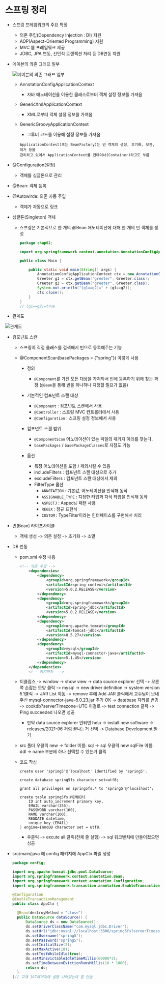 # 스프링 정리

* 스프링 프레임워크의 주요 특징

  * 의존 주입(Dependency Injection : DI) 지원
  * AOP(Aspect-Oriented Programming) 지원
  * MVC 웹 프레임워크 제공
  * JDBC, JPA 연동, 선언적 트랜잭션 처리 등 DB연동 지원

* 메이븐의 의존 그래프 일부

  ![메이븐의 의존 그래프 일부](https://user-images.githubusercontent.com/75933619/127261668-4f6a5066-588b-406e-a0c0-fa4264f2c2cd.png)

  * AnnotationConfigApplicationContext

    * 자바 애노테이션을 이용한 클래스로부터 객체 설정 정보를 가져옴

  * GenericXmlApplicationContext

    * XML로부터 객체 설정 정보를 가져옴

  * GenericGroovyApplicationContext

    * 그루비 코드를 이용해 설정 정보를 가져옴

    ```
    ApplicationContest(또는 BeanFactory)는 빈 객체의 생성, 초기화, 보관, 제거 등을
    관리하고 있어서 ApplicationContext를 컨테이너(Container)라고도 부름
    ```

* @Configuration(설정)

  * 객체를 싱글톤으로 관리

* @Bean: 객체 등록

* @Autowirde: 의존 자동 주입

  * 객체가 자동으로 링크

* 싱글톤(Singleton) 객체

  * 스프링은 기본적으로 한 개의 @Bean 애노테이션에 대해 한 개의 빈 객체를 생성

    ```java
    package chap02;
    
    import org.springframework.context.annotation.AnnotationConfigApplicationContext;
    
    public class Main {
    
    	public static void main(String[] args) {
    		AnnotationConfigApplicationContext ctx = new AnnotationConfigApplicationContext(AppContext.class);
    		Greeter g1 = ctx.getBean("greeter", Greeter.class);
            Greeter g2 = ctx.getBean("greeter", Greeter.class);
    		System.out.println("(g1==g2)=" + (g1==g2));
    		ctx.close();
    	}
    }
    // (g1==g2)=true
    ```

* 관계도

![관계도](https://user-images.githubusercontent.com/75933619/127423059-8c26fc84-6bda-49b3-a314-33f187c974ca.png)

* 컴포넌트 스캔
  * 스프링이 직접 클래스를 검색해서 빈으로 등록해주는 기능

  * @ComponentScan(basePackages = {"spring"}) 이렇게 사용

    * 정의 
      * `@Component`를 가진 모든 대상을 가져와서 빈에 등록하기 위해 찾는 과정
         (`@Bean`을 통해 빈을 하나하나 지정할 필요가 없음)

    * 기본적인 컴포넌트 스캔 대상
      * `@Component` : 컴포넌트 스캔에서 사용
      * `@Controller` : 스프링 MVC 컨트롤러에서 사용
      * `@Configuration` : 스프링 설정 정보에서 사용

    * 컴포넌트 스캔 범위
      * `@ComponentScan` 어노테이션이 있는 파일의 패키지 아래를 찾는다.
      * `basePackages` / `basePackageClasses`로 지정도 가능

    * 옵션
      * 특정 어노테이션을 포함 / 제외시킬 수 있음
      * includeFilters : 컴포넌트 스캔 대상으로 추가
      * excludeFilters : 컴포넌트 스캔 대상에서 제외
      * FilterType 옵션
        - `ANNOTATION` : 기본값, 어노테이션을 인식해 동작
        - `ASSIGNABLE_TYPE` : 지정한 타입과 자식 타입을 인식해 동작
        - `ASPECTJ` : AspectJ 패턴 사용
        - `REGEX` : 정규 표현식
        - `CUSTOM` : TypeFilter이라는 인터페이스를 구현해서 처리

* 빈(Bean) 라이프사이클
  * 객체 생성 -> 의존 설정 -> 초기화 -> 소멸

* DB 연동

  * pom.xml 수정 내용

    ```xml
    <!-- 의존 주입 -->
    	<dependencies>
    		<dependency>
    			<groupId>org.springframework</groupId>
    			<artifactId>spring-context</artifactId>
    			<version>5.0.2.RELEASE</version>
    		</dependency>
    		<dependency>
    			<groupId>org.springframework</groupId>
    			<artifactId>spring-jdbc</artifactId>
    			<version>5.0.2.RELEASE</version>
    		</dependency>
    		<dependency>
    			<groupId>org.apache.tomcat</groupId>
    			<artifactId>tomcat-jdbc</artifactId>
    			<version>8.5.27</version>
    		</dependency>
    		<dependency>
    			<groupId>mysql</groupId>
    			<artifactId>mysql-connector-java</artifactId>
    			<version>5.1.45</version>
    		</dependency>
    	</dependencies>
        <!-- 여기까지  -->
    ```

  * 이클립스 -> window -> show view -> data source explorer 선택 -> 오른쪽 손잡는 모양 클릭 -> mysql -> new driver definition -> system version 5.1클릭 -> JAR List 이동 -> remove 후에 Add JAR 클릭해서 교수님이 보내주신 mysql-connector-java-8.0.23.jar 추가 OK -> database 자리를 변경 -> cookdb?serverTimezone=UTC 이걸로 -> test connection 클릭 -> Ping succeeded 나오면 성공

    * 만약 data source explorer 안되면 help -> install new software -> releases/2021-06 처럼 끝나는거 선택 -> Database Development 받기

  * src 폴더 우클릭 new -> folder 이름: sql -> sql 우클릭 new sqlFile 이름: ddl -> name 부분에 하나 선택할 수 있는거  클릭

  * 코드 작성

    ```mysql
    create user 'spring5'@'localhost' identified by 'spring5';
    
    create database spring5fs character set=utf8;
    
    grant all privileges on spring5fs.* to 'spring5'@'localhost';
    
    create table spring5fs.MEMBER(
    	ID int auto_increment primary key,
    	EMAIL varchar(255),
    	PASSWORD varchar(100),
    	NAME varchar(100),
    	REGDATE datetime,
    	unique key (EMAIL)
    ) engine=InnoDB character set = utf8;
    ```

    * 우클릭 -> excute all 클릭(전체 줄 실행) -> sql 워크벤치에 만들어졌으면 성공

* src/main/java 에 config 패키지에 AppCtx 파일 생성

  ```java
  package config;
  
  import org.apache.tomcat.jdbc.pool.DataSource;
  import org.springframework.context.annotation.Bean;
  import org.springframework.context.annotation.Configuration;
  import org.springframework.transaction.annotation.EnableTransactionManagement;
  
  @Configuration
  @EnableTransactionManagement
  public class AppCtx {
  	
  	@Bean(destroyMethod = "close")
  	public DataSource dataSource() {
  		DataSource ds = new DataSource();
  		ds.setDriverClassName("com.mysql.jdbc.Driver");
  		ds.setUrl("jdbc:mysql://localhost:3306/spring5fs?serverTimezone=UTC");
  		ds.setUsername("spring5");
  		ds.setPassword("spring5");
  		ds.setInitialSize(2);
  		ds.setMaxActive(10);
  		ds.setTestWhileIdle(true);
  		ds.setMinEvictableIdleTimeMillis(60000*3);
  		ds.setTimeBetweenEvictionRunsMillis(10 * 1000);
  		return ds;
  	}
  }// 교재 187페이지에 설명 나와있는데 잘 안씀
  ```


